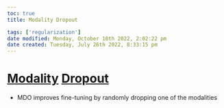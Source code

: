 ```yaml
---
toc: true
title: Modality Dropout

tags: ['regularization']
date modified: Monday, October 10th 2022, 2:02:22 pm
date created: Tuesday, July 26th 2022, 8:33:15 pm
---
```


# [Modality](Modality.md) [Dropout](Dropout.md)
- MDO improves fine-tuning by randomly dropping one of the modalities



